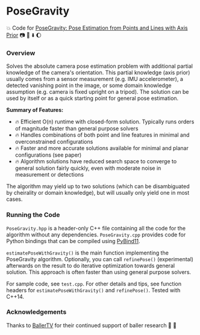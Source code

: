 # PoseGravity

💥 Code for [PoseGravity: Pose Estimation from Points and Lines with Axis Prior](https://doi.org/10.48550/arXiv.2405.12646) 📷 📐 ⬇️ 🌔

### Overview

Solves the absolute camera pose estimation problem with additional partial knowledge of the camera's orientation. This partial knowledge (axis prior) usually comes from a sensor measurement (e.g. IMU accelerometer), a detected vanishing point in the image, or some domain knowledge assumption (e.g. camera is fixed upright on a tripod). The solution can be used by itself or as a quick starting point for general pose estimation.

**Summary of Features:**
- 🔥 Efficient O(n) runtime with closed-form solution. Typically runs orders of magnitude faster than general purpose solvers
- 🔥 Handles combinations of both point and line features in minimal and overconstrained configurations
- 🔥 Faster and more accurate solutions available for minimal and planar configurations (see paper)
- 🔥 Algorithm solutions have reduced search space to converge to general solution fairly quickly, even with moderate noise in measurement or detections

The algorithm may yield up to two solutions (which can be disambiguated by cheirality or domain knowledge), but will usually only yield one in most cases.

### Running the Code

`PoseGravity.hpp` is a header-only C++ file containing all the code for the algorithm without any dependencies. `PoseGravity.cpp` provides code for Python bindings that can be compiled using [PyBind11](https://github.com/pybind/pybind11). 

`estimatePoseWithGravity()` is the main function implementing the PoseGravity algorithm. Optionally, you can call `refinePose()` (experimental) afterwards on the result to do iterative optimization towards general solution. This approach is often faster than using general purpose solvers.

For sample code, see `test.cpp`. For other details and tips, see function headers for `estimatePoseWithGravity()` and `refinePose()`. Tested with C++14.

### Acknowledgements

Thanks to [BallerTV](www.baller.tv) for their continued support of baller research 💯 🏀
